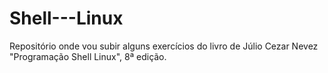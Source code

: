 # Shell---Linux
Repositório onde vou subir alguns exercícios do livro de Júlio Cezar Nevez "Programação Shell Linux", 8ª edição.
